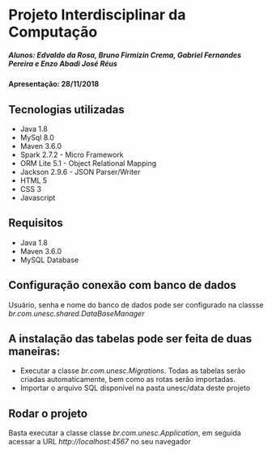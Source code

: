# Projeto Interdisciplinar da Computação
##### Alunos: Edvaldo da Rosa, Bruno Firmizin Crema, Gabriel Fernandes Pereira e Enzo Abadi José Réus

#### Apresentação: 28/11/2018

## Tecnologias utilizadas
* Java 1.8
* MySql 8.0
* Maven 3.6.0
* Spark 2.7.2 - Micro Framework
* ORM Lite 5.1 - Object Relational Mapping
* Jackson 2.9.6 - JSON Parser/Writer
* HTML 5
* CSS 3
* Javascript

## Requisitos
* Java 1.8
* Maven 3.6.0
* MySQL Database

## Configuração conexão com banco de dados
Usuário, senha e nome do banco de dados pode ser configurado na classse _br.com.unesc.shared.DataBaseManager_

## A instalação das tabelas pode ser feita de duas maneiras:
* Executar a classe _br.com.unesc.Migrations_. Todas as tabelas serão criadas automaticamente, bem como as rotas serão importadas.
* Importar o arquivo SQL disponível na pasta unesc/data deste projeto

## Rodar o projeto
Basta executar a classe classe _br.com.unesc.Application_, em seguida acessar a URL _http://localhost:4567_ no seu navegador
